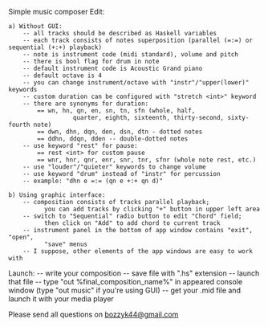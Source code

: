Simple music composer
Edit:

    a) Without GUI:
        -- all tracks should be described as Haskell variables
        -- each track consists of notes superposition (parallel (=:=) or sequential (+:+) playback)
        -- note is instrument code (midi standard), volume and pitch
        -- there is bool flag for drum in note
        -- default instrument code is Acoustic Grand piano
        -- default octave is 4
        -- you can change instrument/octave with "instr"/"upper(lower)" keywords
        -- custom duration can be configured with "stretch <int>" keyword
        -- there are synonyms for duration:
            == wn, hn, qn, en, sn, tn, sfn (whole, half,
                      quarter, eighth, sixteenth, thirty-second, sixty-fourth note)
            == dwn, dhn, dqn, den, dsn, dtn - dotted notes
            == ddhn, ddqn, dden -- double-dotted notes
        -- use keyword "rest" for pause:
            == rest <int> for custom pause
            == wnr, hnr, qnr, enr, snr, tnr, sfnr (whole note rest, etc.)
        -- use "louder"/"quieter" keywords to change volume
        -- use keyword "drum" instead of "instr" for percussion
        -- example: "dhn e =:= (qn e +:+ qn d)"

    b) Using graphic interface:
        -- composition consists of tracks parallel playback;
              you can add tracks by clicking "+" button in upper left area
        -- switch to "Sequential" radio button to edit "Chord" field;
              then click on "Add" to add chord to current track
        -- instrument panel in the bottom of app window contains "exit", "open",
              "save" menus
        -- I suppose, other elements of the app windows are easy to work with

Launch:
        -- write your composition
        -- save file with ".hs" extension
        -- launch that file
        -- type "out %final_composition_name%" in appeared console window
            (type "out music" if you're using GUI)
        -- get your .mid file and launch it with your media player

Please send all questions on bozzyk44@gmail.com
